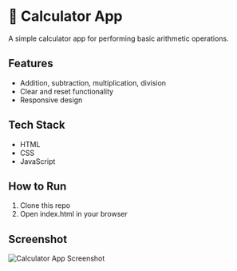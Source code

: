 # 🧮 Calculator App
A simple calculator app for performing basic arithmetic operations.

## Features
- Addition, subtraction, multiplication, division
- Clear and reset functionality
- Responsive design

## Tech Stack
- HTML
- CSS
- JavaScript

## How to Run
1. Clone this repo
2. Open index.html in your browser

## Screenshot
![Calculator App Screenshot](#)
